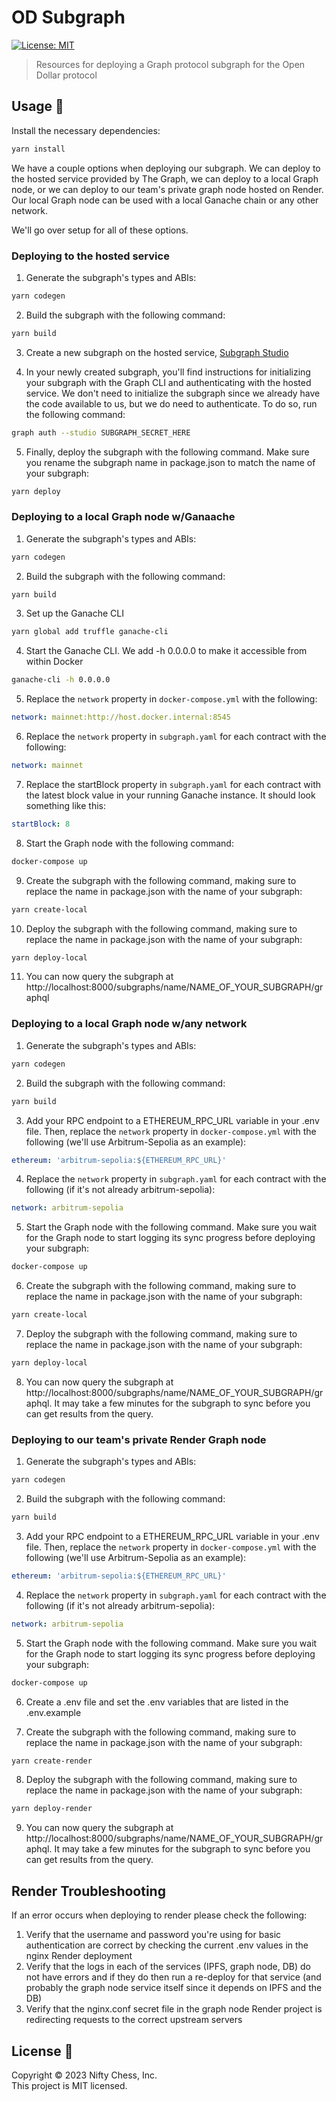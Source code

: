 <h1>OD Subgraph</h1>
<p>
  <a href="#" target="_blank">
    <img alt="License: MIT" src="https://img.shields.io/badge/License-MIT-blue.svg" />
  </a>
</p>

> Resources for deploying a Graph protocol subgraph for the Open Dollar protocol

## Usage 📖

Install the necessary dependencies:

```bash
yarn install
```


We have a couple options when deploying our subgraph. We can deploy to the hosted service provided by The Graph,
we can deploy to a local Graph node, or we can deploy to our team's private graph node hosted on Render. Our local Graph node can be used with a local Ganache chain or any other network.

We'll go over setup for all of these options.

### Deploying to the hosted service
1) Generate the subgraph's types and ABIs:

```bash
yarn codegen
```

2) Build the subgraph with the following command:

```bash
yarn build
```

3) Create a new subgraph on the hosted service, [Subgraph Studio](https://thegraph.com/studio/)

4) In your newly created subgraph, you'll find instructions for initializing your subgraph with the Graph CLI and
   authenticating with the hosted service. We don't need to initialize the subgraph since we already have the code available to us,
   but we do need to authenticate. To do so, run the following command:

```bash
graph auth --studio SUBGRAPH_SECRET_HERE
```

5) Finally, deploy the subgraph with the following command. Make sure you rename the subgraph name in package.json to match the name of your subgraph:

```bash
yarn deploy
```

### Deploying to a local Graph node w/Ganaache
1) Generate the subgraph's types and ABIs:

```bash
yarn codegen
```

2) Build the subgraph with the following command:

```bash
yarn build
```

3) Set up the Ganache CLI

```bash
yarn global add truffle ganache-cli
```

4) Start the Ganache CLI. We add -h 0.0.0.0 to make it accessible from within Docker

```bash
ganache-cli -h 0.0.0.0
```

5) Replace the `network` property in `docker-compose.yml` with the following:

```yaml
network: mainnet:http://host.docker.internal:8545
```

6) Replace the `network` property in `subgraph.yaml` for each contract with the following:

```yaml
network: mainnet
```

7) Replace the startBlock property in `subgraph.yaml` for each contract with the latest block value in your running Ganache instance. It should look something like this:

```yaml
startBlock: 8
```

8) Start the Graph node with the following command:

```bash
docker-compose up
```

9) Create the subgraph with the following command, making sure to replace the name in package.json with the name of your subgraph:

```bash
yarn create-local
```

10) Deploy the subgraph with the following command, making sure to replace the name in package.json with the name of your subgraph:

```bash
yarn deploy-local
```

11) You can now query the subgraph at http://localhost:8000/subgraphs/name/NAME_OF_YOUR_SUBGRAPH/graphql

### Deploying to a local Graph node w/any network

1) Generate the subgraph's types and ABIs:

```bash
yarn codegen
```

2) Build the subgraph with the following command:

```bash
yarn build
```

3) Add your RPC endpoint to a ETHEREUM_RPC_URL variable in your .env file. Then, replace the `network` property in `docker-compose.yml` with the following (we'll use Arbitrum-Sepolia as an example):

```yaml
ethereum: 'arbitrum-sepolia:${ETHEREUM_RPC_URL}'
```

4) Replace the `network` property in `subgraph.yaml` for each contract with the following (if it's not already arbitrum-sepolia):

```yaml
network: arbitrum-sepolia
```

5) Start the Graph node with the following command. Make sure you wait for the Graph node to start logging its sync progress
   before deploying your subgraph:

```bash
docker-compose up
```

6) Create the subgraph with the following command, making sure to replace the name in package.json with the name of your subgraph:

```bash
yarn create-local
```

7) Deploy the subgraph with the following command, making sure to replace the name in package.json with the name of your subgraph:

```bash
yarn deploy-local
```

8) You can now query the subgraph at http://localhost:8000/subgraphs/name/NAME_OF_YOUR_SUBGRAPH/graphql. It may take a few minutes for the subgraph to sync before you can get results from the query.

### Deploying to our team's private Render Graph node

1) Generate the subgraph's types and ABIs:

```bash
yarn codegen
```

2) Build the subgraph with the following command:

```bash
yarn build
```

3) Add your RPC endpoint to a ETHEREUM_RPC_URL variable in your .env file. Then, replace the `network` property in `docker-compose.yml` with the following (we'll use Arbitrum-Sepolia as an example):

```yaml
ethereum: 'arbitrum-sepolia:${ETHEREUM_RPC_URL}'
```

4) Replace the `network` property in `subgraph.yaml` for each contract with the following (if it's not already arbitrum-sepolia):

```yaml
network: arbitrum-sepolia
```

5) Start the Graph node with the following command. Make sure you wait for the Graph node to start logging its sync progress
   before deploying your subgraph:

```bash
docker-compose up
```

6) Create a .env file and set the .env variables that are listed in the .env.example

7) Create the subgraph with the following command, making sure to replace the name in package.json with the name of your subgraph:

```bash
yarn create-render
```

8) Deploy the subgraph with the following command, making sure to replace the name in package.json with the name of your subgraph:

```bash
yarn deploy-render
```

9) You can now query the subgraph at http://localhost:8000/subgraphs/name/NAME_OF_YOUR_SUBGRAPH/graphql. It may take a few minutes for the subgraph to sync before you can get results from the query.

## Render Troubleshooting 

If an error occurs when deploying to render please check the following:

1) Verify that the username and password you're using for basic authentication are correct by checking the current
.env values in the nginx Render deployment 
2) Verify that the logs in each of the services (IPFS, graph node, DB) do not have errors and if they do then run a re-deploy
for that service (and probably the graph node service itself since it depends on IPFS and the DB)
3) Verify that the nginx.conf secret file in the graph node Render project is redirecting requests to the correct upstream servers 

## License 📝

Copyright © 2023 Nifty Chess, Inc.<br />
This project is MIT licensed.